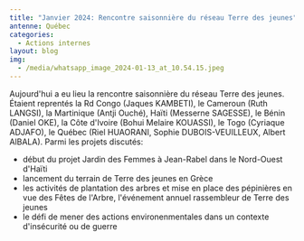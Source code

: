 ```yaml
---
title: "Janvier 2024: Rencontre saisonnière du réseau Terre des jeunes"
antenne: Québec
categories:
  - Actions internes
layout: blog
img:
  - /media/whatsapp_image_2024-01-13_at_10.54.15.jpeg
---
```

Aujourd'hui a eu lieu la rencontre saisonnière du réseau Terre des jeunes. Étaient reprentés la Rd Congo (Jaques KAMBETI), le Cameroun (Ruth LANGSI), la Martinique (Antji Ouché), Haïti (Messerne SAGESSE), le Bénin (Daniel OKE), la Côte d'Ivoire (Bohui Melaire KOUASSI), le Togo (Cyriaque ADJAFO), le Québec (Riel HUAORANI, Sophie DUBOIS-VEUILLEUX, Albert AlBALA). Parmi les projets discutés:

* début du projet Jardin des Femmes à Jean-Rabel dans le Nord-Ouest d'Haïti
* lancement du terrain de Terre des jeunes en Grèce
* les activités de plantation des arbres et mise en place des pépinières en vue des Fêtes de l'Arbre, l'événement annuel rassembleur de Terre des jeunes
* le défi de mener des actions environenmentales dans un contexte d'insécurité ou de guerre